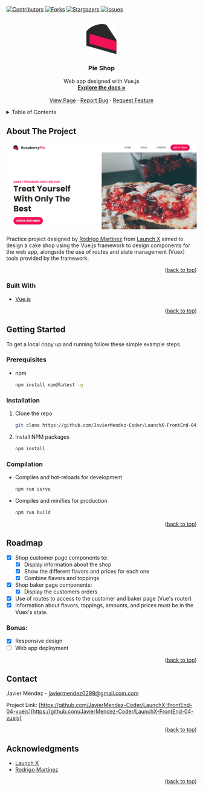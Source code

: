 <div id="top"></div>

[![Contributors][contributors-shield]][contributors-url]
[![Forks][forks-shield]][forks-url]
[![Stargazers][stars-shield]][stars-url]
[![Issues][issues-shield]][issues-url]



<!-- PROJECT LOGO -->
<br />
<div align="center">
  <a href="https://github.com/JavierMendez-Coder/LaunchX-FrontEnd-04-vuejs">
    <img src="src/assets/raspberrypie-logo.svg" alt="Logo" width="80" height="80">
  </a>

<h3 align="center">Pie Shop</h3>

  <p align="center">
    Web app designed with Vue.js
    <br />
    <a href="https://github.com/JavierMendez-Coder/LaunchX-FrontEnd-04-vuejs"><strong>Explore the docs »</strong></a>
    <br />
    <br />
    <a href="https://javiermendez-coder.github.io/LaunchX-FrontEnd-04-vuejs/">View Page</a>
    ·
    <a href="https://github.com/JavierMendez-Coder/LaunchX-FrontEnd-04-vuejs/issues">Report Bug</a>
    ·
    <a href="https://github.com/JavierMendez-Coder/LaunchX-FrontEnd-04-vuejs/issues">Request Feature</a>
  </p>
</div>



<!-- TABLE OF CONTENTS -->
<details>
  <summary>Table of Contents</summary>
  <ol>
    <li>
      <a href="#about-the-project">About The Project</a>
      <ul>
        <li><a href="#built-with">Built With</a></li>
      </ul>
    </li>
    <li>
      <a href="#getting-started">Getting Started</a>
      <ul>
        <li><a href="#prerequisites">Prerequisites</a></li>
        <li><a href="#installation">Installation</a></li>
        <li><a href="#compilation">Compilation</a></li>
      </ul>
    </li>
    <li><a href="#roadmap">Roadmap</a></li>
      <ul>
        <li><a href="#bonus">Bonus</a></li>
      </ul>
    <li><a href="#contact">Contact</a></li>
    <li><a href="#acknowledgments">Acknowledgments</a></li>
  </ol>
</details>



<!-- ABOUT THE PROJECT -->
## About The Project

[![Pie Shop][page-screenshot]](https://javiermendez-coder.github.io/LaunchX-FrontEnd-04-vuejs/)

Practice project designed by [Rodrigo Martínez][romarpla] from [Launch X][launchx] aimed to design a cake shop using the Vue.js framework to design components for the web app, alongside the use of routes and state management (Vuex) tools provided by the framework.

<p align="right">(<a href="#top">back to top</a>)</p>



### Built With

* [Vue.js](https://vuejs.org/)

<p align="right">(<a href="#top">back to top</a>)</p>



<!-- GETTING STARTED -->
## Getting Started

To get a local copy up and running follow these simple example steps.

### Prerequisites

* npm
  ```sh
  npm install npm@latest -g
  ```

### Installation

1. Clone the repo
   ```sh
   git clone https://github.com/JavierMendez-Coder/LaunchX-FrontEnd-04-vuejs.git
   ```
2. Install NPM packages
   ```sh
   npm install
   ```

### Compilation 

* Compiles and hot-reloads for development
  ```sh
  npm run serve
  ```

* Compiles and minifies for production
  ```sh
  npm run build
  ```

<p align="right">(<a href="#top">back to top</a>)</p>



<!-- ROADMAP -->
## Roadmap

- [x] Shop customer page components to:
    - [x] Display information about the shop
    - [x] Show the different flavors and prices for each one
    - [x] Combine flavors and toppings
- [x] Shop baker page components:
    - [x] Display the customers orders
- [x] Use of routes to access to the customer and baker page (Vue's router)
- [x] Information about flavors, toppings, amounts, and prices must be in the Vuex's state.

### Bonus:
- [x] Responsive design
- [ ] Web app deployment

<p align="right">(<a href="#top">back to top</a>)</p>



<!-- CONTACT -->
## Contact

Javier Méndez - javiermendez0299@gmail.com.com

Project Link: [https://github.com/JavierMendez-Coder/LaunchX-FrontEnd-04-vuejs](https://github.com/JavierMendez-Coder/LaunchX-FrontEnd-04-vuejs)

<p align="right">(<a href="#top">back to top</a>)</p>



<!-- ACKNOWLEDGMENTS -->
## Acknowledgments

* [Launch X](https://github.com/LaunchX-InnovaccionVirtual)
* [Rodrigo Martínez](https://github.com/romarpla)

<p align="right">(<a href="#top">back to top</a>)</p>



<!-- MARKDOWN LINKS & IMAGES -->
[contributors-shield]: https://img.shields.io/github/contributors/JavierMendez-Coder/LaunchX-FrontEnd-04-vuejs.svg?style=for-the-badge
[contributors-url]: https://github.com/JavierMendez-Coder/LaunchX-FrontEnd-04-vuejs/graphs/contributors
[forks-shield]: https://img.shields.io/github/forks/JavierMendez-Coder/LaunchX-FrontEnd-04-vuejs.svg?style=for-the-badge
[forks-url]: https://github.com/JavierMendez-Coder/LaunchX-FrontEnd-04-vuejs/network/members
[stars-shield]: https://img.shields.io/github/stars/JavierMendez-Coder/LaunchX-FrontEnd-04-vuejs.svg?style=for-the-badge
[stars-url]: https://github.com/JavierMendez-Coder/LaunchX-FrontEnd-04-vuejs/stargazers
[issues-shield]: https://img.shields.io/github/issues/JavierMendez-Coder/LaunchX-FrontEnd-04-vuejs.svg?style=for-the-badge
[issues-url]: https://github.com/JavierMendez-Coder/LaunchX-FrontEnd-04-vuejs/issues
[page-screenshot]: images/page-screenshot.png
[launchx]: https://github.com/LaunchX-InnovaccionVirtual
[romarpla]: https://github.com/romarpla